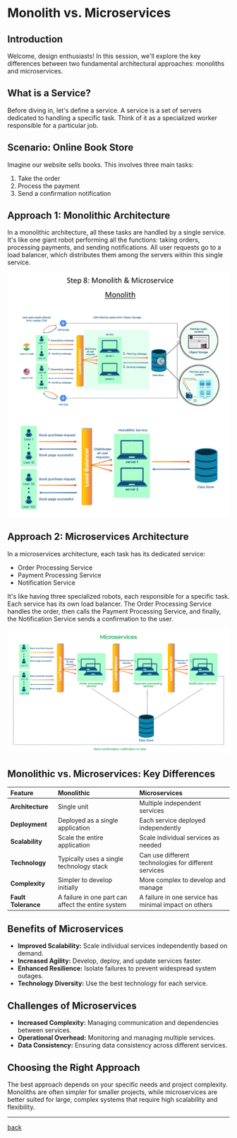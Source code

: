 # **Monolith vs. Microservices**

## **Introduction**

Welcome, design enthusiasts\! In this session, we'll explore the key differences between two fundamental architectural approaches: monoliths and microservices.

## **What is a Service?**

Before diving in, let's define a service. A service is a set of servers dedicated to handling a specific task. Think of it as a specialized worker responsible for a particular job.

## **Scenario: Online Book Store**

Imagine our website sells books. This involves three main tasks:

1. Take the order  
2. Process the payment  
3. Send a confirmation notification

## **Approach 1: Monolithic Architecture**

In a monolithic architecture, all these tasks are handled by a single service. It's like one giant robot performing all the functions: taking orders, processing payments, and sending notifications. All user requests go to a load balancer, which distributes them among the servers within this single service.

![08.png](img/08.png)

## **Approach 2: Microservices Architecture**

In a microservices architecture, each task has its dedicated service:

* Order Processing Service  
* Payment Processing Service  
* Notification Service

It's like having three specialized robots, each responsible for a specific task. Each service has its own load balancer. The Order Processing Service handles the order, then calls the Payment Processing Service, and finally, the Notification Service sends a confirmation to the user.

![09.png](img/09.png)

## **Monolithic vs. Microservices: Key Differences**

| Feature | Monolithic | Microservices |
| :---- | :---- | :---- |
| **Architecture** | Single unit | Multiple independent services |
| **Deployment** | Deployed as a single application | Each service deployed independently |
| **Scalability** | Scale the entire application | Scale individual services as needed |
| **Technology** | Typically uses a single technology stack | Can use different technologies for different services |
| **Complexity** | Simpler to develop initially | More complex to develop and manage |
| **Fault Tolerance** | A failure in one part can affect the entire system | A failure in one service has minimal impact on others |

## **Benefits of Microservices**

* **Improved Scalability:** Scale individual services independently based on demand.  
* **Increased Agility:** Develop, deploy, and update services faster.  
* **Enhanced Resilience:** Isolate failures to prevent widespread system outages.  
* **Technology Diversity:** Use the best technology for each service.

## **Challenges of Microservices**

* **Increased Complexity:** Managing communication and dependencies between services.  
* **Operational Overhead:** Monitoring and managing multiple services.  
* **Data Consistency:** Ensuring data consistency across different services.

## **Choosing the Right Approach**

The best approach depends on your specific needs and project complexity. Monoliths are often simpler for smaller projects, while microservices are better suited for large, complex systems that require high scalability and flexibility.

---

[back](../README.md)